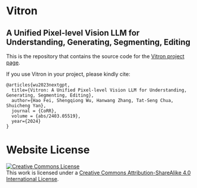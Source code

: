 # Vitron
## A Unified Pixel-level Vision LLM for Understanding, Generating, Segmenting, Editing



This is the repository that contains the source code for the [Vitron project page](https://vitron-llm.github.io/).


If you use Vitron in your project, please kindly cite:
```
@articles{wu2023nextgpt,
  title={Vitron: A Unified Pixel-level Vision LLM for Understanding, Generating, Segmenting, Editing},
  author={Hao Fei, Shengqiong Wu, Hanwang Zhang, Tat-Seng Chua, Shuicheng Yan},
  journal = {CoRR},
  volume = {abs/2403.05519},
  year={2024}
}
```


# Website License
<a rel="license" href="http://creativecommons.org/licenses/by-sa/4.0/"><img alt="Creative Commons License" style="border-width:0" src="https://i.creativecommons.org/l/by-sa/4.0/88x31.png" /></a><br />This work is licensed under a <a rel="license" href="http://creativecommons.org/licenses/by-sa/4.0/">Creative Commons Attribution-ShareAlike 4.0 International License</a>.
